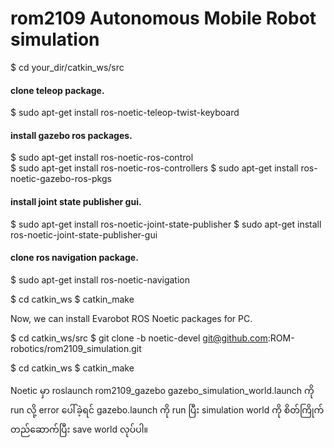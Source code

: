 # rom2109 Autonomous Mobile Robot simulation

$ cd your_dir/catkin_ws/src

#### clone teleop package.
$ sudo apt-get install ros-noetic-teleop-twist-keyboard

#### install gazebo ros packages.
$ sudo apt-get install ros-noetic-ros-control \
$ sudo apt-get install ros-noetic-ros-controllers
$ sudo apt-get install ros-noetic-gazebo-ros-pkgs

#### install joint state publisher gui.
$ sudo apt-get install ros-noetic-joint-state-publisher
$ sudo apt-get install ros-noetic-joint-state-publisher-gui


#### clone ros navigation package.
$ sudo apt-get install ros-noetic-navigation

$ cd catkin_ws
$ catkin_make

Now, we can install Evarobot ROS Noetic packages for PC.

$ cd catkin_ws/src
$ git clone -b noetic-devel git@github.com:ROM-robotics/rom2109_simulation.git

$ cd catkin_ws
$ catkin_make

Noetic မှာ roslaunch rom2109_gazebo gazebo_simulation_world.launch ကို run လို့ error ပေါ်ခဲ့ရင် gazebo.launch ကို run ပြီး simulation world ကို စိတ်ကြိုက်တည်ဆောက်ပြီး save world လုပ်ပါ။
